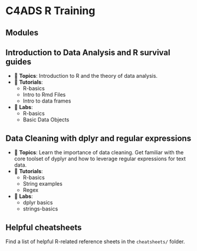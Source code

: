 # C4ADS R Training

## Modules

## Introduction to Data Analysis and R survival guides

- :speech_balloon:  __Topics__: Introduction to R and the theory of data analysis.  
- :pencil: __Tutorials__:
    + R-basics
    + Intro to Rmd Files
    + Intro to data frames
- :book: __Labs__:
    + R-basics
    + Basic Data Objects

## Data Cleaning with dplyr and regular expressions

- :speech_balloon:  __Topics__: Learn the importance of data cleaning. Get familiar with the core toolset of dyplyr and how to leverage regular expressions for text data.  
- :pencil: __Tutorials__:
    + R-basics
    + String examples
    + Regex
- :book: __Labs__:
    + dplyr basics
    + strings-basics
    

## Helpful cheatsheets

Find a list of helpful R-related reference sheets in the `cheatsheets/` folder.